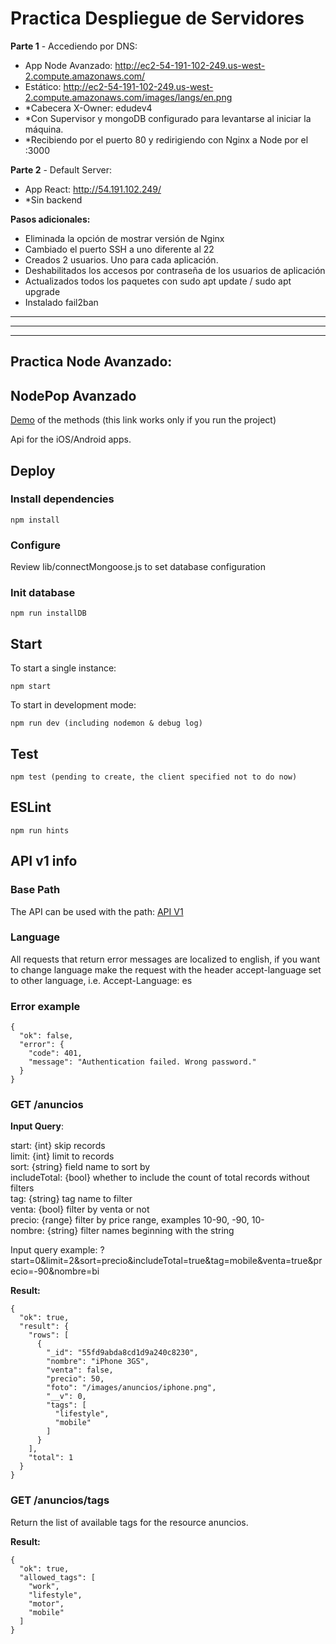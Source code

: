 # Practica Despliegue de Servidores  

**Parte 1** - Accediendo por DNS:   
- App Node Avanzado: http://ec2-54-191-102-249.us-west-2.compute.amazonaws.com/  
- Estático: http://ec2-54-191-102-249.us-west-2.compute.amazonaws.com/images/langs/en.png   
- *Cabecera X-Owner: edudev4
- *Con Supervisor y mongoDB configurado para levantarse al iniciar la máquina.  
- *Recibiendo por el puerto 80 y redirigiendo con Nginx a Node por el :3000

**Parte 2** - Default Server:   
- App React: http://54.191.102.249/  
- *Sin backend  

**Pasos adicionales:**
- Eliminada la opción de mostrar versión de Nginx
- Cambiado el puerto SSH a uno diferente al 22
- Creados 2 usuarios. Uno para cada aplicación.
- Deshabilitados los accesos por contraseña de los usuarios de aplicación
- Actualizados todos los paquetes con sudo apt update / sudo apt upgrade
- Instalado fail2ban

---
---
---

## Practica Node Avanzado:       
     
## NodePop Avanzado

[Demo](/anuncios) of the methods (this link works only if you run the project)

Api for the iOS/Android apps.

## Deploy

### Install dependencies  
    
    npm install

### Configure  

Review lib/connectMongoose.js to set database configuration

### Init database

    npm run installDB

## Start

To start a single instance:
    
    npm start

To start in development mode:

    npm run dev (including nodemon & debug log)

## Test

    npm test (pending to create, the client specified not to do now)

## ESLint

    npm run hints

## API v1 info


### Base Path

The API can be used with the path: 
[API V1](/apiv1/anuncios)

### Language

All requests that return error messages are localized to english, if you want to 
change language make the request with the header accept-language set to other language, 
i.e. Accept-Language: es 

### Error example

    {
      "ok": false,
      "error": {
        "code": 401,
        "message": "Authentication failed. Wrong password."
      }
    }

### GET /anuncios

**Input Query**: 

start: {int} skip records  
limit: {int} limit to records  
sort: {string} field name to sort by  
includeTotal: {bool} whether to include the count of total records without filters  
tag: {string} tag name to filter  
venta: {bool} filter by venta or not  
precio: {range} filter by price range, examples 10-90, -90, 10-   
nombre: {string} filter names beginning with the string  

Input query example: ?start=0&limit=2&sort=precio&includeTotal=true&tag=mobile&venta=true&precio=-90&nombre=bi

**Result:** 

    {
      "ok": true,
      "result": {
        "rows": [
          {
            "_id": "55fd9abda8cd1d9a240c8230",
            "nombre": "iPhone 3GS",
            "venta": false,
            "precio": 50,
            "foto": "/images/anuncios/iphone.png",
            "__v": 0,
            "tags": [
              "lifestyle",
              "mobile"
            ]
          }
        ],
        "total": 1
      }
    }


### GET /anuncios/tags

Return the list of available tags for the resource anuncios.

**Result:** 

    {
      "ok": true,
      "allowed_tags": [
        "work",
        "lifestyle",
        "motor",
        "mobile"
      ]
    }
